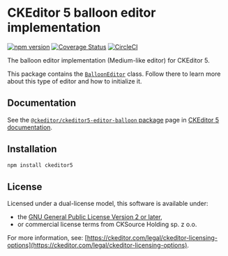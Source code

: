 CKEditor&nbsp;5 balloon editor implementation
=========================================

[![npm version](https://badge.fury.io/js/%40ckeditor%2Fckeditor5-editor-balloon.svg)](https://www.npmjs.com/package/@ckeditor/ckeditor5-editor-balloon)
[![Coverage Status](https://coveralls.io/repos/github/ckeditor/ckeditor5/badge.svg?branch=master)](https://coveralls.io/github/ckeditor/ckeditor5?branch=master)
[![CircleCI](https://circleci.com/gh/ckeditor/ckeditor5.svg?style=shield)](https://app.circleci.com/pipelines/github/ckeditor/ckeditor5?branch=master)

The balloon editor implementation (Medium-like editor) for CKEditor&nbsp;5.

This package contains the [`BalloonEditor`](https://ckeditor.com/docs/ckeditor5/latest/api/module_editor-balloon_ballooneditor-BalloonEditor.html) class. Follow there to learn more about this type of editor and how to initialize it.

## Documentation

See the [`@ckeditor/ckeditor5-editor-balloon` package](https://ckeditor.com/docs/ckeditor5/latest/api/editor-balloon.html) page in [CKEditor&nbsp;5 documentation](https://ckeditor.com/docs/ckeditor5/latest/).

## Installation

```bash
npm install ckeditor5
```

## License

Licensed under a dual-license model, this software is available under:

* the [GNU General Public License Version 2 or later](https://www.gnu.org/licenses/gpl.html),
* or commercial license terms from CKSource Holding sp. z o.o.

For more information, see: [https://ckeditor.com/legal/ckeditor-licensing-options](https://ckeditor.com/legal/ckeditor-licensing-options).
